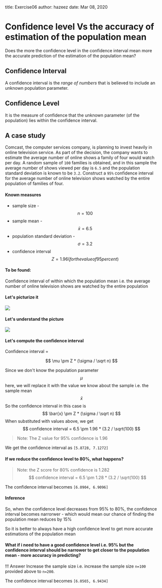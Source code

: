 title: Exercise06
author: hazeez
date: Mar 08, 2020

# Confidence level Vs the accuracy of estimation of the population mean

Does the more the confidence level in the confidence interval mean more the accurate prediction of the estimation of the population mean?

## Confidence Interval

A confidence interval is the *range of numbers* that is believed to include an unknown population parameter.

## Confidence Level

It is the measure of confidence that the unknown parameter (of the population) lies within the confidence interval.

## A case study

Comcast, the computer services company, is planning to invest heavily in online television
service. As part of the decision, the company wants to estimate the average
number of online shows a family of four would watch per day. A random sample of
`100` families is obtained, and in this sample the average number of shows viewed
per day is `6.5` and the population standard deviation is known to be `3.2`. Construct a
`95%` confidence interval for the average number of online television shows watched
by the entire population of families of four.

#### Known measures

- sample size - 
$$
n = 100
$$
- sample mean - 
$$
\bar{x} = 6.5
$$
- population standard deviation - 
$$
\sigma = 3.2
$$
- confidence interval
$$
Z = 1.96 (for the value of 95 percent)
$$

#### To be found:

Confidence interval of within which the population mean i.e. the average number of online television shows are watched by the entire population

#### Let's picturize it

![](https://i.imgur.com/eERtscN.png)

#### Let's understand the picture

![](https://i.imgur.com/yEdaHfO.png)

#### Let's compute the confidence interval 

Confidence interval = 

$$
\mu \pm Z * (\sigma / \sqrt n)
$$

Since we don't know the population parameter $$ \mu $$ here, we will replace it with the value we know about the sample i.e. the sample mean $$ 
\bar{x} 
$$
So the confidence interval in this case is
$$
\bar{x} \pm Z * (\sigma / \sqrt n)
$$
When substituted with values above, we get
$$
confidence interval = 6.5 \pm 1.96 * (3.2 / \sqrt(100)
$$
 >Note: The Z value for 95% confidence is 1.96

We get the confidence interval as `[5.8728, 7.1272]`

#### If we reduce the confidence level to 80%, what happens?

> Note: the Z score for 80% confidence is 1.282
$$
confidence interval = 6.5 \pm 1.28 * (3.2 / \sqrt(100)
$$

The confidence interval becomes `[6.0904, 6.9096]`

#### Inference

So, when the confidence level decreases from 95% to 80%, the confidence interval becomes narrorwer - which would mean our chance of finding the population mean reduces by 15%

So it is better to always have a high confidence level to get more accurate estimations of the population mean

#### What if i need to have a good confidence level i.e. 95% but the confidence interval should be narrower to get closer to the population mean - more accuracy in predicting?

!!! Answer
	Increase the sample size i.e. increase the sample size `n=100` provided above to `n=200`. 

The confidence interval becomes `[6.0565, 6.9434]`